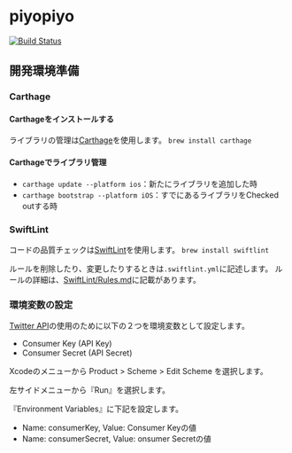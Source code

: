# piyopiyo

[![Build Status](https://travis-ci.org/pepabo-mobile-app-training/hiyoko.svg?branch=master)](https://travis-ci.org/pepabo-mobile-app-training/hiyoko)

## 開発環境準備

### Carthage

#### Carthageをインストールする

ライブラリの管理は[Carthage](https://github.com/Carthage/Carthage)を使用します。
`brew install carthage`

#### Carthageでライブラリ管理

- `carthage update --platform ios`：新たにライブラリを追加した時
- `carthage bootstrap --platform iOS`：すでにあるライブラリをChecked outする時　

### SwiftLint

コードの品質チェックは[SwiftLint](https://github.com/realm/SwiftLint)を使用します。
`brew install swiftlint`

ルールを削除したり、変更したりするときは`.swiftlint.yml`に記述します。
ルールの詳細は、[SwiftLint/Rules.md](https://github.com/realm/SwiftLint/blob/master/Rules.md)に記載があります。

### 環境変数の設定

[Twitter API](https://developer.twitter.com/en.html)の使用のために以下の２つを環境変数として設定します。

- Consumer Key (API Key)
- Consumer Secret (API Secret)


Xcodeのメニューから Product > Scheme > Edit Scheme を選択します。

左サイドメニューから『Run』を選択します。

『Environment Variables』に下記を設定します。

- Name: consumerKey, Value: Consumer Keyの値
- Name: consumerSecret, Value: onsumer Secretの値

